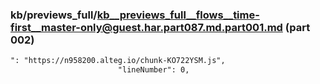 ### kb/previews_full/kb__previews_full__flows__time-first__master-only@guest.har.part087.md.part001.md (part 002)

```md
": "https://n958200.alteg.io/chunk-KO722YSM.js",
                        "lineNumber": 0,
 
```

```

